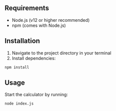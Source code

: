 ## Requirements

- Node.js (v12 or higher recommended)
- npm (comes with Node.js)

## Installation

1. Navigate to the project directory in your terminal
2. Install dependencies:

```bash
npm install
```

## Usage

Start the calculator by running:

```bash
node index.js
```